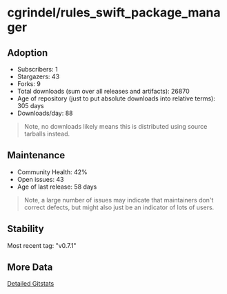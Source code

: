 # cgrindel/rules_swift_package_manager

## Adoption

- Subscribers: 1
- Stargazers: 43
- Forks: 9
- Total downloads (sum over all releases and artifacts): 26870
- Age of repository (just to put absolute downloads into relative terms): 305 days
- Downloads/day: 88

> Note, no downloads likely means this is distributed using source tarballs instead.

## Maintenance

- Community Health: 42%
- Open issues: 43
- Age of last release: 58 days

> Note, a large number of issues may indicate that maintainers don't correct defects, but might also
> just be an indicator of lots of users.

## Stability

Most recent tag: "v0.7.1"

## More Data

[Detailed Gitstats](/bazel-catalog/gitstats/cgrindel/rules_swift_package_manager)

